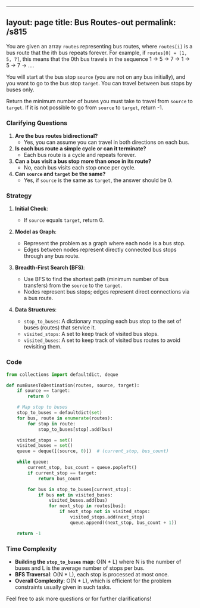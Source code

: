 
---
layout: page
title:  Bus Routes-out
permalink: /s815
---

You are given an array `routes` representing bus routes, where `routes[i]` is a bus route that the ith bus repeats forever. For example, if `routes[0] = [1, 5, 7]`, this means that the 0th bus travels in the sequence 1 -> 5 -> 7 -> 1 -> 5 -> 7 -> ....

You will start at the bus stop `source` (you are not on any bus initially), and you want to go to the bus stop `target`. You can travel between bus stops by buses only.

Return the minimum number of buses you must take to travel from `source` to `target`. If it is not possible to go from `source` to `target`, return -1.

### Clarifying Questions
1. **Are the bus routes bidirectional?** 
   - Yes, you can assume you can travel in both directions on each bus.
2. **Is each bus route a simple cycle or can it terminate?**
   - Each bus route is a cycle and repeats forever.
3. **Can a bus visit a bus stop more than once in its route?**
   - No, each bus visits each stop once per cycle.
4. **Can `source` and `target` be the same?**
   - Yes, if `source` is the same as `target`, the answer should be 0.

### Strategy
1. **Initial Check**:
    - If `source` equals `target`, return 0.

2. **Model as Graph**:
    - Represent the problem as a graph where each node is a bus stop.
    - Edges between nodes represent directly connected bus stops through any bus route.

3. **Breadth-First Search (BFS)**:
    - Use BFS to find the shortest path (minimum number of bus transfers) from the `source` to the `target`.
    - Nodes represent bus stops; edges represent direct connections via a bus route.

4. **Data Structures**:
    - `stop_to_buses`: A dictionary mapping each bus stop to the set of buses (routes) that service it.
    - `visited_stops`: A set to keep track of visited bus stops.
    - `visited_buses`: A set to keep track of visited bus routes to avoid revisiting them.

### Code
```python
from collections import defaultdict, deque

def numBusesToDestination(routes, source, target):
    if source == target:
        return 0

    # Map stop to buses
    stop_to_buses = defaultdict(set)
    for bus, route in enumerate(routes):
        for stop in route:
            stop_to_buses[stop].add(bus)

    visited_stops = set()
    visited_buses = set()
    queue = deque([(source, 0)])  # (current_stop, bus_count)

    while queue:
        current_stop, bus_count = queue.popleft()
        if current_stop == target:
            return bus_count

        for bus in stop_to_buses[current_stop]:
            if bus not in visited_buses:
                visited_buses.add(bus)
                for next_stop in routes[bus]:
                    if next_stop not in visited_stops:
                        visited_stops.add(next_stop)
                        queue.append((next_stop, bus_count + 1))

    return -1
```

### Time Complexity
- **Building the `stop_to_buses` map**: O(N * L) where N is the number of buses and L is the average number of stops per bus.
- **BFS Traversal**: O(N * L), each stop is processed at most once.
- **Overall Complexity**: O(N * L), which is efficient for the problem constraints usually given in such tasks.

Feel free to ask more questions or for further clarifications!
